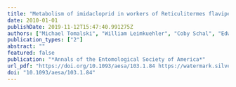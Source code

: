 ```yaml
---
title: "Metabolism of imidacloprid in workers of Reticulitermes flavipes (Isoptera: Rhinotermitidae)"
date: 2010-01-01
publishDate: 2019-11-12T15:47:40.991275Z
authors: ["Michael Tomalski", "William Leimkuehler", "Coby Schal", "Edward L. Vargo"]
publication_types: ["2"]
abstract: ""
featured: false
publication: "*Annals of the Entomological Society of America*"
url_pdf: "https://doi.org/10.1093/aesa/103.1.84 https://watermark.silverchair.com/aesa103-0084.pdf?token=AQECAHi208BE49Ooan9kkhW_Ercy7Dm3ZL_9Cf3qfKAc485ysgAAAnQwggJwBgkqhkiG9w0BBwagggJhMIICXQIBADCCAlYGCSqGSIb3DQEHATAeBglghkgBZQMEAS4wEQQMg3Ik60S78GkTooPeAgEQgIICJ7Pa6ptlz-X6hQpFZhHrXR3i2FHCVxN7fasJdHHvYpX_B3quIyYG46vbJllvhbQMI11epUjVEs9tGou_BistbFceRDex39-zH1Y7wBNNq9VmW48qjt24kb74rRZzB5etNcSVv7cvOBFPio4BxLlcgf95kr_WINd5EeYMVpX4tipZzQTEBuAEbW_VA7b537x4ObRlMeYBzWLo1CIUTIxrW3M5uQ-atmJ0LJYiyljouJsegoye2EdKvWgubhLzuYfQEO7iWeNrTbI0jnq1GrtBeFuYyaTBJ8qb49mHLYjjk1sWGUkB2n96guWHeShZwucNJw_zqWHBibvi9XgbObqfVEQ9KFViG9BZuseyfdsEbLOIG2yKfuZtx5TgLKrbIsHNaa-M_WekXuUsGc5Xkary5VPpP36bRz9sVIfoJkEODs9bx26PN1r7fA3XIc4h84l0ze5kO_wTEekaqiEudUG2kr_twLxfGgSD_ODVZOMdaLQXy_gGmIWVyw02uC-tGB5uixMxlP2b11XROQZAi5Ux4u8acbayRaAeBSRHWVBOxNlw48aSPbpGugE7bYntWfkA43ygOYCYmK_96HzGPq-RiuwvsFZDpaS1S8068PDCMusuuJGT38Tn2A1M0pMqfHhm6-Km7kW3kbxrF6A2kQKtUmhM_0j_AwQaRL5YIakw4bhCvTukLl0caP-q-4wjAUIIKmZ1mhFKhWImn1vOy0PuDLGnamzuFxV7"
doi: "10.1093/aesa/103.1.84"
---
```


